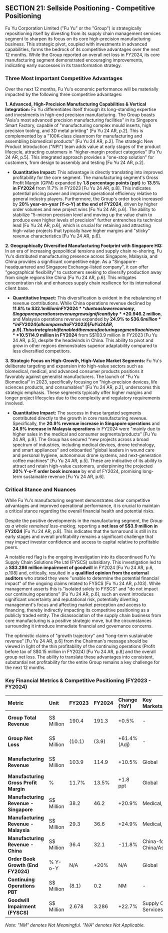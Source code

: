 ## SECTION 21: Sellside Positioning - Competitive Positioning

Fu Yu Corporation Limited ("Fu Yu" or the "Group") is strategically repositioning itself by divesting from its supply chain management services segment to sharpen its focus on its core high-precision manufacturing business. This strategic pivot, coupled with investments in advanced capabilities, forms the bedrock of its competitive advantages over the next 12 months. While the Group reported an overall net loss in FY2024, its core manufacturing segment demonstrated encouraging improvements, indicating early successes in its transformation strategy.

### Three Most Important Competitive Advantages

Over the next 12 months, Fu Yu's economic performance will be materially impacted by the following three competitive advantages:

**1. Advanced, High-Precision Manufacturing Capabilities & Vertical Integration:**
Fu Yu differentiates itself through its long-standing expertise and investments in high-end precision manufacturing. The Group boasts "Asia's most advanced precision manufacturing facilities" in its Singapore Smart Factory, capable of "manufacturing complex mould inserts, high precision tooling, and 3D metal printing" [Fu Yu 24 AR, p.2]. This is complemented by a "100K-class cleanroom for manufacturing and assembling biomedical products" [Fu Yu 24 AR, p.2]. The strategic New Product Introduction ("NPI") team adds value at early stages of the product lifecycle, attracting customers in "higher-margin product categories" [Fu Yu 24 AR, p.5]. This integrated approach provides a "one-stop solution" for customers, from design to assembly and testing [Fu Yu 24 AR, p.2].

*   **Quantitative Impact:** This advantage is directly translating into improved profitability for the core segment. The manufacturing segment's Gross Profit Margin (GPM) expanded by **1.8 percentage points (ppt)** to **13.5% in FY2024** from 11.7% in FY2023 [Fu Yu 24 AR, p.8]. This indicates potential pricing power and improved operational efficiency relative to general industry players. Furthermore, the Group's order book increased by **20% year-on-year (Y-o-Y) at the end of FY2024**, driven by higher order volumes and new project wins [Fu Yu 24 AR, p.6]. The ability to stabilize "5-micron precision level and moving up the value chain to produce even higher levels of precision" further entrenches its technical lead [Fu Yu 24 AR, p.6], which is crucial for retaining and attracting high-value projects that typically have higher margins and "sticky" revenue characteristics [Fu Yu 24 AR, p.6].

**2. Geographically Diversified Manufacturing Footprint with Singapore HQ:**
In an era of increasing geopolitical tensions and supply chain re-shoring, Fu Yu's distributed manufacturing presence across Singapore, Malaysia, and China provides a significant competitive edge. As a "Singapore-headquartered and Singapore Exchange-listed company", it can offer "geographical flexibility" to customers seeking to diversify production away from single regions like China [Fu Yu 24 AR, p.6]. This mitigates concentration risk and enhances supply chain resilience for its international client base.

*   **Quantitative Impact:** This diversification is evident in the rebalancing of revenue contributions. While China operations revenue declined by **11.8% to S$32.1 million in FY2024** due to a slower economy, Singapore operations revenue grew significantly by **20.9% to S$46.2 million**, and Malaysia operations revenue expanded by **24.9% to S$36.6 million** in FY2024 (all compared to FY2023) [Fu Yu 24 AR, p.9]. This strategic shift enabled the manufacturing segment to achieve a **10.5% revenue growth to S$114.9 million in FY2024** from S$103.9 million in FY2023 [Fu Yu 24 AR, p.5], despite the headwinds in China. This ability to pivot and grow in other regions demonstrates superior adaptability compared to less diversified competitors.

**3. Strategic Focus on High-Growth, High-Value Market Segments:**
Fu Yu's deliberate targeting and expansion into high-value sectors such as biomedical, medical, and advanced consumer products positions it favorably against generalist manufacturers. The launch of "Fu Yu Biomedical" in 2023, specifically focusing on "high-precision devices, life sciences products, and consumables" [Fu Yu 24 AR, p.2], underscores this strategic emphasis. These segments typically offer higher margins and longer project lifecycles due to the complexity and regulatory requirements involved.

*   **Quantitative Impact:** The success in these targeted segments contributed directly to the growth in core manufacturing revenue. Specifically, the **20.9% revenue increase in Singapore operations** and **24.9% increase in Malaysia operations** in FY2024 were "mainly due to higher sales in the medical and consumer segments/products" [Fu Yu 24 AR, p.9]. The Group has secured "new projects across a broad spectrum of industries, including medical devices, drone technology, and smart appliances" and onboarded "global leaders in wound care and personal hygiene, autonomous drone systems, and next-generation coffee machines" [Fu Yu 24 AR, p.5]. These are indicative of its ability to attract and retain high-value customers, underpinning the projected **20% Y-o-Y order book increase** by end of FY2024, promising long-term sustainable revenue [Fu Yu 24 AR, p.6].

### Critical Stance and Nuances

While Fu Yu's manufacturing segment demonstrates clear competitive advantages and improved operational performance, it is crucial to maintain a critical stance regarding the overall financial health and potential risks.

Despite the positive developments in the manufacturing segment, the *Group as a whole remained loss-making*, reporting a **net loss of S$3.9 million in FY2024** [Fu Yu 24 AR, p.8]. This indicates that the turnaround is still in its early stages and overall profitability remains a significant challenge that may impact investor confidence and access to capital relative to profitable peers.

A notable red flag is the ongoing investigation into its discontinued Fu Yu Supply Chain Solutions Pte Ltd (FYSCS) subsidiary. This investigation led to a **S$3.286 million impairment of goodwill** in FY2024 [Fu Yu 24 AR, p.6, p.108] and, critically, resulted in a **qualified opinion from the external auditors** who stated they were "unable to determine the potential financial impact" of the ongoing claims related to FYSCS [Fu Yu 24 AR, p.103]. While management asserts this is "isolated solely to FYSCS" and "do not impact our continuing operations" [Fu Yu 24 AR, p.6], such an event introduces significant uncertainty and reputational risk, potentially diverting management's focus and affecting market perception and access to financing, thereby indirectly impacting its competitive positioning as a publicly traded entity. The disassociation of the supply chain business from core manufacturing is a positive strategic move, but the circumstances surrounding it introduce immediate financial and governance concerns.

The optimistic claims of "growth trajectory" and "long-term sustainable revenue" [Fu Yu 24 AR, p.6] from the Chairman's message should be viewed in light of the thin profitability of the continuing operations (Profit before tax of S$0.15 million in FY2024) [Fu Yu 24 AR, p.8] and the overall group net loss. The ability to translate these advantages into consistent, substantial net profitability for the entire Group remains a key challenge for the next 12 months.

### Key Financial Metrics & Competitive Positioning (FY2023 - FY2024)

| Metric                                  | Unit         | FY2023     | FY2024     | Change (YoY) | Key Markets/Segments | Source                                |
| :-------------------------------------- | :----------- | :--------- | :--------- | :----------- | :------------------- | :------------------------------------ |
| **Group Total Revenue**                 | S$ Million   | 190.4      | 191.3      | +0.5%        | -                    | [Fu Yu 24 AR, p.8]                    |
| **Group Net Loss**                      | S$ Million   | (10.1)     | (3.9)      | +61.4% (Adj) | -                    | [Fu Yu 24 AR, p.8]                    |
| **Manufacturing Revenue**               | S$ Million   | 103.9      | 114.9      | +10.5%       | Global               | [Fu Yu 24 AR, p.8]                    |
| **Manufacturing Gross Profit Margin**   | %            | 11.7%      | 13.5%      | +1.8 ppt     | Global               | [Fu Yu 24 AR, p.8]                    |
| **Manufacturing Revenue - Singapore**   | S$ Million   | 38.2       | 46.2       | +20.9%       | Medical, Consumer    | [Fu Yu 24 AR, p.9]                    |
| **Manufacturing Revenue - Malaysia**    | S$ Million   | 29.3       | 36.6       | +24.9%       | Medical, Consumer    | [Fu Yu 24 AR, p.9]                    |
| **Manufacturing Revenue - China**       | S$ Million   | 36.4       | 32.1       | -11.8%       | China-for-China/Asia | [Fu Yu 24 AR, p.9]                    |
| **Order Book Growth (End FY2024)**      | % Y-o-Y      | N/A        | +20%       | N/A          | Global               | [Fu Yu 24 AR, p.6]                    |
| **Continuing Operations PBT**           | S$ Million   | (8.1)      | 0.2        | NM           | -                    | [Fu Yu 24 AR, p.8]                    |
| **Goodwill Impairment (FYSCS)**         | S$ Million   | 2.678      | 3.286      | +22.7%       | Supply Chain Services| [Fu Yu 24 AR, p.108]                  |

*Note: "NM" denotes Not Meaningful. "N/A" denotes Not Applicable.*